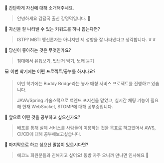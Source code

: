 👋 간단하게 자신에 대해 소개해주세요.

> 안녕하세요 감귤국 출신 강명덕입니다. 🍊

🔎 자신을 잘 나타낼 수 있는 키워드를 하나 뽑는다면?

> ISTP? MBTI 맹신론자는 아니지만 제 성향을 잘 나타냈다고 생각합니다. ㅎㅎ

💌 당신이 좋아하는 것은 무엇인가요?

> 침대에서 유튭보기, 맛난거 먹기, 노래 듣기

💻 이번 학기에는 어떤 프로젝트/공부를 하시나요?

> 이번 학기에는 Buddy Bridge라는 봉사 매칭 서비스 프로젝트를 진행하고 있습니다.
>
> JAVA/Spring 기술스택으로 백엔드 포지션을 맡았고, 실시간 채팅 기능이 필요해 현재 WebSocket, STOMP에 대해 공부중입니다.

👣 앞으로 어떤 것을 공부하고 싶으신가요?

> 배포를 통해 실제 서비스를 사람들이 이용하는 것을 목표로 하고있어서 AWS, CI/CD에 대해 공부해보고싶습니다.

💙 마지막으로 하고 싶으신 말씀이 있으시다면?

> 에코노 회원분들과 친해지고 싶어요! 동방 자주 오니까 만나면 인사해요 👋
